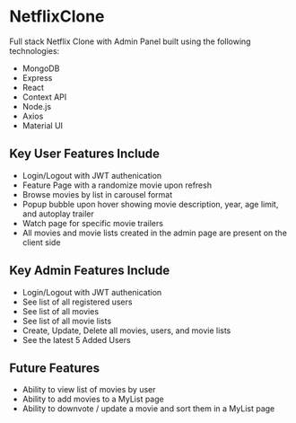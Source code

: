 # NetflixClone

Full stack Netflix Clone with Admin Panel built using the following technologies:

- MongoDB
- Express
- React
- Context API
- Node.js
- Axios
- Material UI

## Key User Features Include
- Login/Logout with JWT authenication
- Feature Page with a randomize movie upon refresh 
- Browse movies by list in carousel format
- Popup bubble upon hover showing movie description, year, age limit, and autoplay trailer
- Watch page for specific movie trailers
- All movies and movie lists created in the admin page are present on the client side

## Key Admin Features Include
- Login/Logout with JWT authenication
- See list of all registered users 
- See list of all movies
- See list of all movie lists
- Create, Update, Delete all movies, users, and movie lists
- See the latest 5 Added Users

## Future Features
- Ability to view list of movies by user
- Ability to add movies to a MyList page
- Ability to downvote / update a movie and sort them in a MyList page
